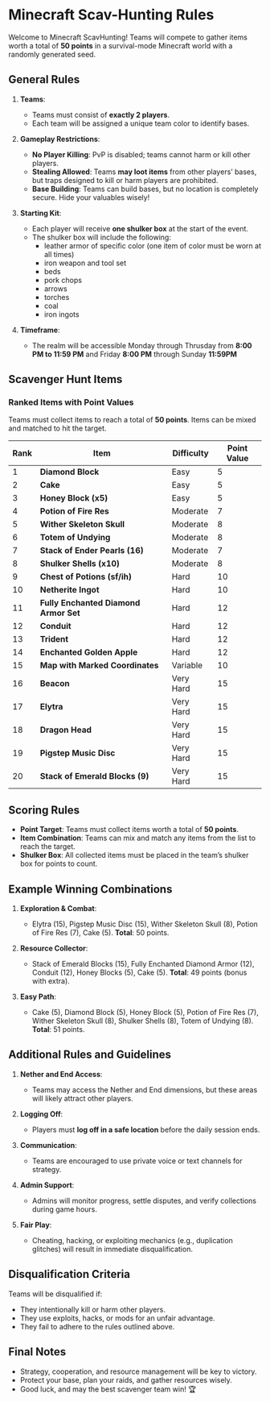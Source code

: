 # Minecraft Scav-Hunting Rules

Welcome to Minecraft ScavHunting! Teams will compete to gather items worth a total of **50 points** in a survival-mode Minecraft world with a randomly generated seed.

## General Rules
1. **Teams**:
   - Teams must consist of **exactly 2 players**.
   - Each team will be assigned a unique team color to identify bases.

2. **Gameplay Restrictions**:
   - **No Player Killing**: PvP is disabled; teams cannot harm or kill other players.
   - **Stealing Allowed**: Teams **may loot items** from other players’ bases, but traps designed to kill or harm players are prohibited.
   - **Base Building**: Teams can build bases, but no location is completely secure. Hide your valuables wisely!

3. **Starting Kit**:
   - Each player will receive **one shulker box** at the start of the event.
   - The shulker box will include the following:
      - leather armor of specific color (one item of color must be worn at all times)
      - iron weapon and tool set
      - beds
      - pork chops
      - arrows
      - torches
      - coal
      - iron ingots

4. **Timeframe**:
   - The realm will be accessible Monday through Thrusday from **8:00 PM to 11:59 PM** and Friday **8:00 PM** through Sunday **11:59PM** 

## Scavenger Hunt Items
### Ranked Items with Point Values
Teams must collect items to reach a total of **50 points**. Items can be mixed and matched to hit the target.

| **Rank** | **Item**                        | **Difficulty** | **Point Value** |
|----------|---------------------------------|----------------|-----------------|
| 1        | **Diamond Block**               | Easy           | 5               |
| 2        | **Cake**                        | Easy           | 5               |
| 3        | **Honey Block (x5)**            | Easy           | 5               |
| 4        | **Potion of Fire Res**          | Moderate       | 7               |
| 5        | **Wither Skeleton Skull**       | Moderate       | 8               |
| 6        | **Totem of Undying**            | Moderate       | 8               |
| 7        | **Stack of Ender Pearls (16)**  | Moderate       | 7               |
| 8        | **Shulker Shells (x10)**        | Moderate       | 8               |
| 9        | **Chest of Potions (sf/ih)**    | Hard           | 10              |
| 10       | **Netherite Ingot**             | Hard           | 10              |
| 11       | **Fully Enchanted Diamond Armor Set** | Hard       | 12              |
| 12       | **Conduit**                     | Hard           | 12              |
| 13       | **Trident**                     | Hard           | 12              |
| 14       | **Enchanted Golden Apple**      | Hard           | 12              |
| 15       | **Map with Marked Coordinates** | Variable       | 10              |
| 16       | **Beacon**                      | Very Hard      | 15              |
| 17       | **Elytra**                      | Very Hard      | 15              |
| 18       | **Dragon Head**                 | Very Hard      | 15              |
| 19       | **Pigstep Music Disc**          | Very Hard      | 15              |
| 20       | **Stack of Emerald Blocks (9)** | Very Hard      | 15              |


## Scoring Rules
- **Point Target**: Teams must collect items worth a total of **50 points**.
- **Item Combination**: Teams can mix and match any items from the list to reach the target.
- **Shulker Box**: All collected items must be placed in the team’s shulker box for points to count.

## Example Winning Combinations
1. **Exploration & Combat**:
   - Elytra (15), Pigstep Music Disc (15), Wither Skeleton Skull (8), Potion of Fire Res (7), Cake (5).
   **Total**: 50 points.

2. **Resource Collector**:
   - Stack of Emerald Blocks (15), Fully Enchanted Diamond Armor (12), Conduit (12), Honey Blocks (5), Cake (5).
   **Total**: 49 points (bonus with extra).

3. **Easy Path**:
   - Cake (5), Diamond Block (5), Honey Block (5), Potion of Fire Res (7), Wither Skeleton Skull (8), Shulker Shells (8), Totem of Undying (8).
   **Total**: 51 points.

## Additional Rules and Guidelines
1. **Nether and End Access**:
   - Teams may access the Nether and End dimensions, but these areas will likely attract other players.

2. **Logging Off**:
   - Players must **log off in a safe location** before the daily session ends.

3. **Communication**:
   - Teams are encouraged to use private voice or text channels for strategy.

4. **Admin Support**:
   - Admins will monitor progress, settle disputes, and verify collections during game hours.

5. **Fair Play**:
   - Cheating, hacking, or exploiting mechanics (e.g., duplication glitches) will result in immediate disqualification.

## Disqualification Criteria
Teams will be disqualified if:
- They intentionally kill or harm other players.
- They use exploits, hacks, or mods for an unfair advantage.
- They fail to adhere to the rules outlined above.

## Final Notes
- Strategy, cooperation, and resource management will be key to victory.
- Protect your base, plan your raids, and gather resources wisely.
- Good luck, and may the best scavenger team win! 🏆
